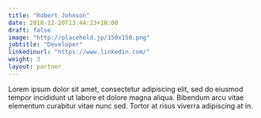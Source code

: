 ```yaml
---
title: "Robert Johnson"
date: 2018-12-20T13:44:23+10:00
draft: false
image: "http://placehold.jp/150x150.png"
jobtitle: "Developer"
linkedinurl: "https://www.linkedin.com/"
weight: 3
layout: partner
---
```


Lorem ipsum dolor sit amet, consectetur adipiscing elit, sed do eiusmod tempor incididunt ut labore et dolore magna aliqua. Bibendum arcu vitae elementum curabitur vitae nunc sed. Tortor at risus viverra adipiscing at in.
